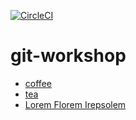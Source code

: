 [![CircleCI](https://circleci.com/gh/Sabcik/git-workshop/tree/master.svg?style=svg)](https://circleci.com/gh/profile-org-name/repo-name/tree/master)

# git-workshop
- [coffee](coffee.md)
- [tea](tea.md)
- [Lorem Florem Irepsolem](https://jaspervdj.be/lorem-markdownum/)

